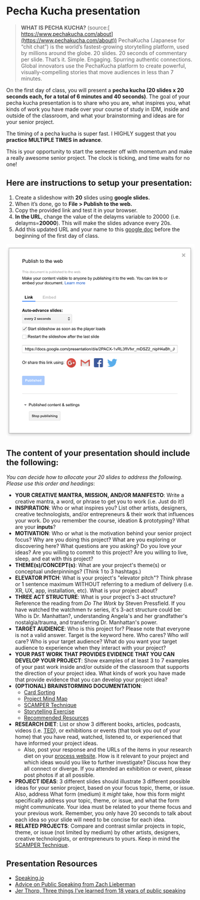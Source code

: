 # Pecha Kucha presentation

> **WHAT IS PECHA KUCHA?** (source:[ https://www.pechakucha.com/about](https://www.pechakucha.com/about)) PechaKucha (Japanese for “chit chat”) is the world’s fastest-growing storytelling platform, used by millions around the globe. 20 slides. 20 seconds of commentary per slide. That’s it. Simple. Engaging. Spurring authentic connections. Global innovators use the PechaKucha platform to create powerful, visually-compelling stories that move audiences in less than 7 minutes.

On the first day of class, you will present a **pecha kucha (20 slides x 20 seconds each, for a total of 6 minutes and 40 seconds)**. The goal of your pecha kucha presentation is to share who you are, what inspires you, what kinds of work you have made over your course of study in IDM, inside and outside of the classroom, and what your brainstorming and ideas are for your senior project.

The timing of a pecha kucha is super fast. I HIGHLY suggest that you **practice MULTIPLE TIMES in advance**.

This is your opportunity to start the semester off with momentum and make a really awesome senior project. The clock is ticking, and time waits for no one!

## Here are instructions to setup your presentation:

1. Create a slideshow with **20** slides using **google slides.**
2. When it’s done, go to **File > Publish to the web.**
3. Copy the provided link and test it in your browser.&#x20;
4. **In the URL**, change the value of the delayms variable to 20000 (i.e. delayms=**20000**). This will make the slides advance every 20s.
5. Add this updated URL and your name to this [google doc](https://docs.google.com/document/d/1heIWOJUxQf3SznwbfG87WPuZw6iBFCSSI6UuPsSw2kA/edit) before the beginning of the first day of class.

![Google Slides Publish To The Web Preferences](../.gitbook/assets/publish.png)

## The content of your presentation should include the following:

_You can decide how to allocate your 20 slides to address the following. Please use this order and headings_:

* **YOUR CREATIVE MANTRA, MISSION, AND/OR MANIFESTO**: Write a creative mantra, a word, or phrase to get you to work (i.e. Just do it!)
* **INSPIRATION**: Who or what inspires you? List other artists, designers, creative technologists, and/or entrepreneurs & their work that influences your work. Do you remember the course, ideation & prototyping? What are your **inputs**?
* **MOTIVATION**: Who or what is the motivation behind your senior project focus? Why are you doing this project? What are you exploring or discovering here? What questions are you asking? Do you love your ideas? Are you willing to commit to this project? Are you willing to live, sleep, and eat with this project?
* **THEME(s)/CONCEPT(s)**: What are your project's theme(s) or conceptual underpinnings? (Think 1 to 3 hashtags.)
* **ELEVATOR PITCH**: What is your project's "elevator pitch"? Think phrase or 1 sentence maximum WITHOUT referring to a medium of delivery (i.e. XR, UX, app, installation, etc). What is your project about?
* **THREE ACT STRUCTURE**: What is your project's 3-act structure? Reference the reading from _Do The Work_ by Steven Pressfield. If you have watched the watchmen tv series, it's 3-act structure could be: Who is Dr. Manhattan?, understanding Angela's and her grandfather's nostalgia/trauma, and transferring Dr. Manhattan's power.
* **TARGET AUDIENCE**: Who is this project for? Please note that everyone is not a valid answer. Target is the keyword here. Who cares? Who _will_ care? Who is your target audience? What do you want your target audience to experience when they interact with your project?
* **YOUR PAST WORK THAT PROVIDES EVIDENCE THAT YOU CAN DEVELOP YOUR PROJECT**: Show examples of at least 3 to 7 examples of your past work inside and/or outside of the classroom that supports the direction of your project idea. What kinds of work you have made that provide evidence that you can develop your project idea?
* **(OPTIONAL) BRAINSTORMING DOCUMENTATION**:&#x20;
  * [Card Sorting](../brainstorming/card\_sorting.md)
  * [Project Mind Map](http://lifehacker.com/how-to-use-mind-maps-to-unleash-your-brains-creativity-1348869811)&#x20;
  * [SCAMPER Technique](http://www.mindtools.com/pages/article/newCT\_02.htm)
  * [Storytelling Exercise](../brainstorming/storytelling\_exercise.md)
  * [Recommended Resources](../recommended\_resources.md)
* **RESEARCH DIET**: List or show 3 different books, articles, podcasts, videos (i.e. [TED](http://www.ted.com)), or exhibitions or events (that took you out of your home) that you have read, watched, listened to, or experienced that have informed your project ideas.&#x20;
  * Also, post your response and the URLs of the items in your research diet on your [process website](../website.md). How is it relevant to your project and which ideas would you like to further investigate? Discuss how they all connect or diverge. If you attended an exhibition or event, please post photos if at all possible.
* **PROJECT IDEAS**: 3 different slides should illustrate 3 different possible ideas for your senior project, based on your focus topic, theme, or issue. Also, address What form (medium) it _might_ take, how this form might specifically address your topic, theme, or issue, and what the form might communicate. Your idea must be related to your theme focus and your previous work. Remember, you only have 20 seconds to talk about each idea so your slide will need to be concise for each idea.
* **RELATED PROJECTS**: Compare and contrast similar projects in topic, theme, or issue (not limited by medium) by other artists, designers, creative technologists, or entrepreneurs to yours. Keep in mind the [SCAMPER Technique](http://www.mindtools.com/pages/article/newCT\_02.htm).

## **Presentation Resources**

* ​[Speaking.io](http://speaking.io)​
* ​[Advice on Public Speaking from Zach Lieberman](https://medium.com/@zachlieberman/advice-on-public-talks-a984876388c2)​
* ​[Jer Thorp, Three things I’ve learned from 18 years of public speaking](https://medium.com/@blprnt/the-three-things-i-learned-from-eighteen-years-of-public-speaking-875f01178902)
